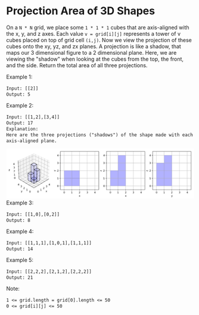 # Projection Area of 3D Shapes
On a ```N * N``` grid, we place some ```1 * 1 * 1``` cubes that are axis-aligned with the x, y, and z axes.
Each value ```v = grid[i][j]``` represents a tower of v cubes placed on top of grid cell ```(i,j)```.
Now we view the projection of these cubes onto the xy, yz, and zx planes.
A projection is like a shadow, that maps our 3 dimensional figure to a 2 dimensional plane.
Here, we are viewing the "shadow" when looking at the cubes from the top, the front, and the side.
Return the total area of all three projections.

Example 1:
```
Input: [[2]]
Output: 5
```
Example 2:
```
Input: [[1,2],[3,4]]
Output: 17
Explanation:
Here are the three projections ("shadows") of the shape made with each axis-aligned plane.
```
![pic](data.png)
Example 3:
```
Input: [[1,0],[0,2]]
Output: 8
```
Example 4:
```
Input: [[1,1,1],[1,0,1],[1,1,1]]
Output: 14
```
Example 5:
```
Input: [[2,2,2],[2,1,2],[2,2,2]]
Output: 21
```


Note:
```
1 <= grid.length = grid[0].length <= 50
0 <= grid[i][j] <= 50
```
